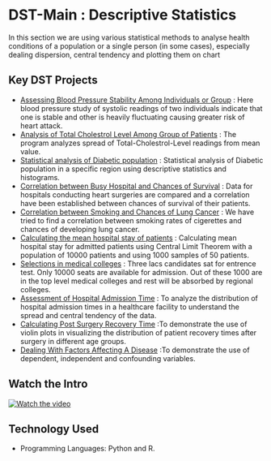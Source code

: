 # DST-Main : Descriptive Statistics
In this section we are using various statistical methods to analyse health conditions of a population or a single person (in some cases), especially dealing dispersion, central tendency and plotting them on chart

## Key DST Projects
- [Assessing Blood Pressure Stability Among Individuals or Group](https://github.com/fromsantanu/Project1-STM-Blood-Pressure-Stability)  : Here blood pressure study of systolic readings of two individuals indicate that one is stable and other is heavily fluctuating causing greater risk of heart attack.
- [Analysis of Total Cholestrol Level Among Group of Patients](https://github.com/fromsantanu/Project2-STM-Analysis-of-Total-Cholestrol-Level)  : The program analyzes spread of Total-Cholestrol-Level readings from mean value. 
- [Statistical analysis of Diabetic population](https://github.com/fromsantanu/Project4-STM-Analysis-of-High-Blood-Sugar-Population)  : Statistical analysis of Diabetic population in a specific region using descriptive statistics and histograms.
- [Correlation between Busy Hospital and Chances of Survival](https://github.com/fromsantanu/Project5-STM-Busy-Hospital-Vs-Heart-Survival-Rates)  : Data for hospitals conducting heart surgeries are compared and a correlation have been established between chances of survival of their patients.
- [Correlation between Smoking and Chances of Lung Cancer](https://github.com/fromsantanu/Project6-STM-The-Relation-Between-Smoking-And-Lung-Cancer)  : We have tried to find a correlation between smoking rates of cigerettes and chances of developing lung cancer.
- [Calculating the mean hospital stay of patients](https://github.com/fromsantanu/Project7-STM-Calculating-Mean-Hospital-Stay)  : Calculating mean hospital stay for admitted patients using Central Limit Theorem with a population of 10000 patients and using 1000 samples of 50 patients.
- [Selections in medical colleges](https://github.com/fromsantanu/Project8-STM-Selection-In-Medical-Colleges)  : Three lacs candidates sat for entrence test. Only 10000 seats are available for admission. Out of these 1000 are in the top level medical colleges and rest will be absorbed by regional colleges.
- [Assessment of Hospital Admission Time](https://github.com/fromsantanu/Project9-STM-Hospital-Admission-Time)  : To analyze the distribution of hospital admission times in a healthcare facility to understand the spread and central tendency of the data.
- [Calculating Post Surgery Recovery Time](https://github.com/fromsantanu/Project10-STM-Post-Surgery-Recovery-Time)  :To demonstrate the use of violin plots in visualizing the distribution of patient recovery times after surgery in different age groups.
- [Dealing With Factors Affecting A Disease](https://github.com/fromsantanu/Project11-Dealing-With-Factors-Affecting-A-Disease)  :To demonstrate the use of dependent, independent and confounding variables.



## Watch the Intro 
[![Watch the video](https://img.youtube.com/vi/tbd/hqdefault.jpg)](https://www.youtube.com/watch?v=tbd)

## Technology Used
- Programming Languages: Python and R.
